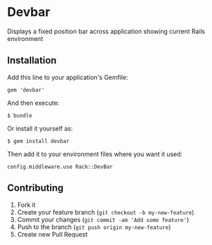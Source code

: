 # Devbar

Displays a fixed position bar across application showing current Rails
environment

## Installation

Add this line to your application's Gemfile:

    gem 'devbar'

And then execute:

    $ bundle

Or install it yourself as:

    $ gem install devbar

Then add it to your environment files where you want it used:

    config.middleware.use Rack::DevBar

## Contributing

1. Fork it
2. Create your feature branch (`git checkout -b my-new-feature`)
3. Commit your changes (`git commit -am 'Add some feature'`)
4. Push to the branch (`git push origin my-new-feature`)
5. Create new Pull Request
